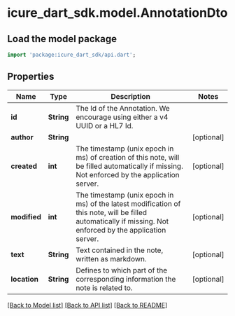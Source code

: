 # icure_dart_sdk.model.AnnotationDto

## Load the model package
```dart
import 'package:icure_dart_sdk/api.dart';
```

## Properties
Name | Type | Description | Notes
------------ | ------------- | ------------- | -------------
**id** | **String** | The Id of the Annotation. We encourage using either a v4 UUID or a HL7 Id. |
**author** | **String** |  | [optional]
**created** | **int** | The timestamp (unix epoch in ms) of creation of this note, will be filled automatically if missing. Not enforced by the application server. | [optional]
**modified** | **int** | The timestamp (unix epoch in ms) of the latest modification of this note, will be filled automatically if missing. Not enforced by the application server. | [optional]
**text** | **String** | Text contained in the note, written as markdown. | [optional]
**location** | **String** | Defines to which part of the corresponding information the note is related to. | [optional]

[[Back to Model list]](../README.md#documentation-for-models) [[Back to API list]](../README.md#documentation-for-api-endpoints) [[Back to README]](../README.md)

